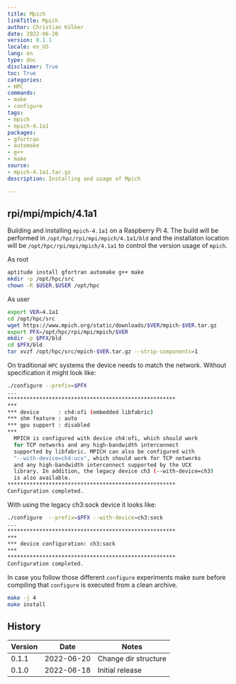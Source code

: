 ```yaml
---
title: Mpich
linkTitle: Mpich
author: Christian Külker
date: 2022-06-20
version: 0.1.1
locale: en_US
lang: en
type: doc
disclaimer: True
toc: True
categories:
- HPC
commands:
- make
- configure
tags:
- mpich
- mpich-4.1a1
packages:
- gfortran
- automake
- g++
- make
source:
- mpich-4.1a1.tar.gz
description: Installing and usage of Mpich

---
```


## rpi/mpi/mpich/4.1a1

Building and installing `mpich-4.1a1` on a Raspberry Pi 4. The build will be
performed in `/opt/hpc/rpi/mpi/mpich/4.1a1/bld` and the installaton location
will be `/opt/hpc/rpi/mpi/mpich/4.1a1` to control the version usage of `mpich`.

As root

```bash
aptitude install gfortran automake g++ make
mkdir -p /opt/hpc/src
chown -R $USER.$USER /opt/hpc
```

As user

```bash
export VER=4.1a1
cd /opt/hpc/src
wget https://www.mpich.org/static/downloads/$VER/mpich-$VER.tar.gz
export PFX=/opt/hpc/rpi/mpi/mpich/$VER
mkdir -p $PFX/bld
cd $PFX/bld
tar xvzf /opt/hpc/src/mpich-$VER.tar.gz --strip-components=1
```

On traditional `HPC` systems the device needs to match the network.  Without
specification it might look like:

```bash
./configure --prefix=$PFX
...
*****************************************************
***
*** device      : ch4:ofi (embedded libfabric)
*** shm feature : auto
*** gpu support : disabled
***
  MPICH is configured with device ch4:ofi, which should work
  for TCP networks and any high-bandwidth interconnect
  supported by libfabric. MPICH can also be configured with
  "--with-device=ch4:ucx", which should work for TCP networks
  and any high-bandwidth interconnect supported by the UCX
  library. In addition, the legacy device ch3 (--with-device=ch3)
  is also available.
*****************************************************
Configuration completed.
```

With using the legacy ch3:sock device it looks like:

```bash
./configure  --prefix=$PFX --with-device=ch3:sock
...
*****************************************************
***
*** device configuration: ch3:sock
***
*****************************************************
Configuration completed.
```

In case you follow those different `configure` experiments
make sure before compiling that `configure` is executed
from a clean archive.

```bash
make -j 4
make install
```

## History

| Version | Date       | Notes                                                |
| ------- | ---------- | ---------------------------------------------------- |
| 0.1.1   | 2022-06-20 | Change dir structure                                 |
| 0.1.0   | 2022-06-18 | Initial release                                      |
